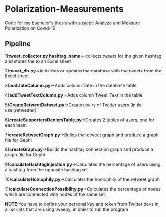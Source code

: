 # Polarization-Measurements
Code for my bachelor's thesis with subject: Analyze and Measure Polarization on Covid-19

Pipeline
--------

1)**tweet_collector.py hashtag_name**-> collects tweets for the given hashtag and stores the to an Excel sheet

2)**tweet_db.py**->initializes or updates the database with the tweets from the Excel sheet

3)**addDateColumn.py**->Adds column Date in the database table

4)**addTweetTextColumn.py**->Adds column Tweet_Text in the table

5)**CreateRetweetDataset.py**->Creates pairs of Twitter users (initial user,retweeter)

6)**createSupportersDeniersTable.py**->Creates 2 tables of users, one for each team

7)**createRetweetGraph.py**->Builds the retweet graph and produce a graph file for Gephi

8)**createGraph.py**->Builds the hashtag connection graph and produce a graph file for Gephi

9)**calculateHashtagInjection.py**->Calculates the percentage of users using a hashtag from the opposite hashtag set

10)**calculateHomophily.py**->Calculates the homophily of the retweet graph

11)**calculateConnectionPossibility.py**->Calculates the percentage of nodes which are connected with nodes of the same set


**NOTE**:You have to define your personal key and token from Twitter devs in all scripts that are using tweepy, in order to run the program
